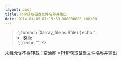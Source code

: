 ```yaml
---
layout: post
title: PHP获取磁盘文件名称并输出
date: 2014-04-09 07:19:39.000000000 +08:00
---
```


> <?php
> 
> $dir=dirname(__FILE__).”/abc/”;//这里输入其它路径  
>  //PHP遍历文件夹下所有文件  
>  $handle=opendir($dir.”.”);  
>  //定义用于存储文件名的数组  
>  $array_file = array();  
>  while (false !== ($file = readdir($handle)))  
>  {  
>  if ($file != “.” && $file != “..”) {  
>  $array_file[] = $file; //输出文件名  
>  }  
>  }  
>  closedir($handle);  
>  // print_r($array_file);  
>  // 输出  
>  echo “<ul>”;
> 
> foreach ($array_file as $file) {  
>  echo “<li><a href=’/tools/$file/’ target=’_blank’>$file</a></li>”;  
>  }
> 
> echo “</ul>”;
> 
> ?>

未经允许不得转载：[空洽网](http://kongqia.com) » [PHP获取磁盘文件名称并输出](http://kongqia.com/33399.html)


